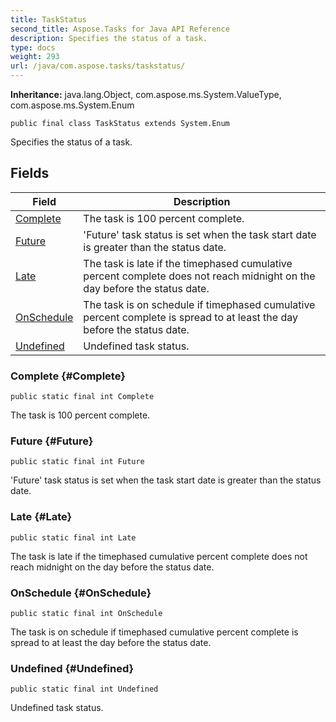 ```yaml
---
title: TaskStatus
second_title: Aspose.Tasks for Java API Reference
description: Specifies the status of a task.
type: docs
weight: 293
url: /java/com.aspose.tasks/taskstatus/
---
```


**Inheritance:**
java.lang.Object, com.aspose.ms.System.ValueType, com.aspose.ms.System.Enum
```
public final class TaskStatus extends System.Enum
```

Specifies the status of a task.
## Fields

| Field | Description |
| --- | --- |
| [Complete](#Complete) | The task is 100 percent complete. |
| [Future](#Future) | 'Future' task status is set when the task start date is greater than the status date. |
| [Late](#Late) | The task is late if the timephased cumulative percent complete does not reach midnight on the day before the status date. |
| [OnSchedule](#OnSchedule) | The task is on schedule if timephased cumulative percent complete is spread to at least the day before the status date. |
| [Undefined](#Undefined) | Undefined task status. |
### Complete {#Complete}
```
public static final int Complete
```


The task is 100 percent complete.

### Future {#Future}
```
public static final int Future
```


'Future' task status is set when the task start date is greater than the status date.

### Late {#Late}
```
public static final int Late
```


The task is late if the timephased cumulative percent complete does not reach midnight on the day before the status date.

### OnSchedule {#OnSchedule}
```
public static final int OnSchedule
```


The task is on schedule if timephased cumulative percent complete is spread to at least the day before the status date.

### Undefined {#Undefined}
```
public static final int Undefined
```


Undefined task status.

